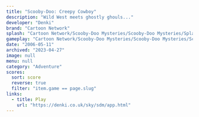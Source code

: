 ```yaml
---
title: "Scooby-Doo: Creepy Cowboy"
description: "Wild West meets ghostly ghouls..."
developer: "Denki"
brand: "Cartoon Network"
splash: "Cartoon Network/Scooby-Doo Mysteries/Scooby-Doo Mysteries/Splash.jpg"
gameplay: "Cartoon Network/Scooby-Doo Mysteries/Scooby-Doo Mysteries/Screen02.jpg"
date: "2006-05-11"
archived: "2023-04-27"
image: null
menu: null
category: "Adventure"
scores:
  sort: score
  reverse: true
  filter: "item.game == page.slug"
links:
  - title: Play
    url: "https://denki.co.uk/sky/sdm/app.html"
---
```

